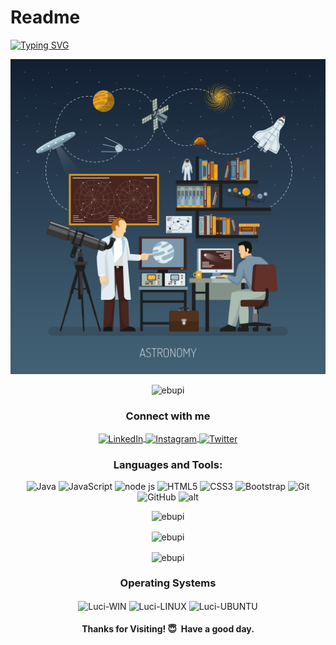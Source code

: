 # Readme


<a href="#" align="center" ><img src="https://readme-typing-svg.herokuapp.com?font=Fira+Code&size=30&pause=1100&color=F77A3B&random=false&width=435&lines=Hi+%F0%9F%91%8B%2C+I'm+Ebubekir;Welcome+to+my+Github+page ;I+am+a+student+of+astronomy%F0%9F%8C%A0" alt="Typing SVG" /></a>


![astronomy](vector-astronomy-design-concept.jpg)


<p align="center"> <img src="https://komarev.com/ghpvc/?username=ebupi&label=Profile%20views&color=0e75b6&style=flat" alt="ebupi" /> </p>


<h3 align="center">Connect with me</h3>

<div align="center">
        <a href="https://www.linkedin.com/in/" target="_blank">
            <img align="center" src="https://img.shields.io/badge/LinkedIn-%230077B5.svg?&style=flat-square&logo=linkedin&logoColor=white" alt="LinkedIn">
        </a>
        <a href="https://www.instagram.com/" target="_blank">
            <img align="center" src="https://img.shields.io/badge/Instagram-%23E4405F.svg?&style=flat-square&logo=instagram&logoColor=white" alt="Instagram">
        </a>
        <a href="https://www.twitter.com/" target="_blank"  rel="noopener">
            <img align="center" src="https://img.shields.io/badge/Twitter-%231877F2.svg?style=flat-square&logo=twitter&logoColor=white" alt="Twitter">
        </a>
    </div>


<h3 align="center">Languages and Tools:</h3>


<p align="center">
<img src="https://img.shields.io/badge/Java-ED8B00?style=for-the-badge&logo=java&logoColor=white" alt="Java"/> 
<img src="https://img.shields.io/badge/JavaScript-F7DF1E?style=for-the-badge&logo=JavaScript&logoColor=white" alt="JavaScript"/>
<img src="https://img.shields.io/badge/Node.js-339933?style=for-the-badge&logo=nodedotjs&logoColor=white" alt="node js"/>
<img src="https://img.shields.io/badge/HTML5-E34F26?style=for-the-badge&logo=HTML5&logoColor=white" alt="HTML5"/>
<img src="https://img.shields.io/badge/CSS3-1572B6?style=for-the-badge&logo=CSS3&logoColor=white" alt="CSS3"/> 
<img src="https://img.shields.io/badge/Bootstrap-7952B3?style=for-the-badge&logo=Bootstrap&logoColor=white" alt="Bootstrap"/>
<img src="https://img.shields.io/badge/GIT-E44C30?style=for-the-badge&logo=git&logoColor=white" alt="Git"/>
<img src="https://img.shields.io/badge/GitHub-100000?style=for-the-badge&logo=github&logoColor=white" alt="GitHub"/>
<img src="https://img.shields.io/badge/GitLab-330F63?style=for-the-badge&logo=gitlab&logoColor=white " alt="alt"/>
</p>

<p align="center"><img src="https://github-readme-stats.vercel.app/api/top-langs?username=ebupi&show_icons=true&locale=en&layout=compact" alt="ebupi" /></p>


<p align="center"><img align="center" src="https://github-readme-stats.vercel.app/api?username=ebupi&show_icons=true&locale=en" alt="ebupi" /></p>

<p align="center"><img align="center" src="https://github-readme-streak-stats.herokuapp.com/?user=ebupi&" alt="ebupi" /></p>

<div style="display: inline_block" align="center">
      <h3>Operating Systems</h3>
      <img align="center" alt="Luci-WIN" height="50" width="50" src="https://cdn.jsdelivr.net/gh/devicons/devicon/icons/windows8/windows8-original.svg" />
      <img align="center" alt="Luci-LINUX" height="50" width="50" src="https://cdn.jsdelivr.net/gh/devicons/devicon/icons/linux/linux-original.svg" />
      <img align="center" alt="Luci-UBUNTU" height="50" width="50" src="https://cdn.jsdelivr.net/gh/devicons/devicon/icons/ubuntu/ubuntu-plain-wordmark.svg" />
</div> 

<h4 align="center">Thanks for Visiting! 😇  Have a good day.</h4>
